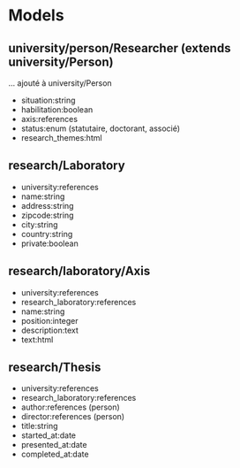 # Models

## university/person/Researcher (extends university/Person)

... ajouté à university/Person
- situation:string
- habilitation:boolean
- axis:references
- status:enum (statutaire, doctorant, associé)
- research_themes:html

## research/Laboratory

- university:references
- name:string
- address:string
- zipcode:string
- city:string
- country:string
- private:boolean

## research/laboratory/Axis

- university:references
- research_laboratory:references
- name:string
- position:integer
- description:text
- text:html

## research/Thesis

- university:references
- research_laboratory:references
- author:references (person)
- director:references (person)
- title:string
- started_at:date
- presented_at:date
- completed_at:date
